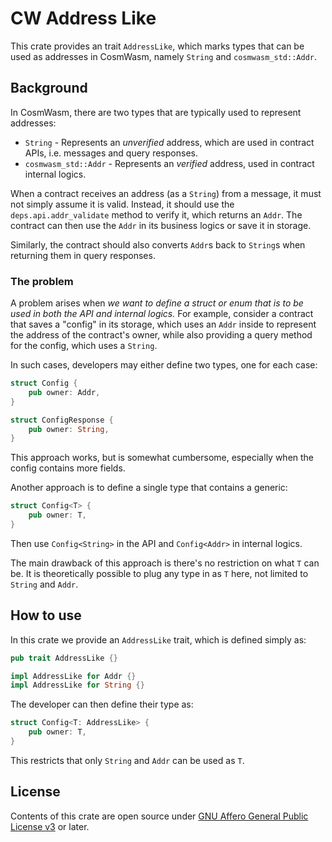 # CW Address Like

This crate provides an trait `AddressLike`, which marks types that can be used as addresses in CosmWasm, namely `String` and `cosmwasm_std::Addr`.

## Background

In CosmWasm, there are two types that are typically used to represent addresses:

- `String` - Represents an _unverified_ address, which are used in contract APIs, i.e. messages and query responses.
- `cosmwasm_std::Addr` - Represents an _verified_ address, used in contract internal logics.

When a contract receives an address (as a `String`) from a message, it must not simply assume it is valid. Instead, it should use the `deps.api.addr_validate` method to verify it, which returns an `Addr`. The contract can then use the `Addr` in its business logics or save it in storage.

Similarly, the contract should also converts `Addr`s back to `String`s when returning them in query responses.

### The problem

A problem arises when _we want to define a struct or enum that is to be used in both the API and internal logics._ For example, consider a contract that saves a "config" in its storage, which uses an `Addr` inside to represent the address of the contract's owner, while also providing a query method for the config, which uses a `String`.

In such cases, developers may either define two types, one for each case:

```rust
struct Config {
    pub owner: Addr,
}

struct ConfigResponse {
    pub owner: String,
}
```

This approach works, but is somewhat cumbersome, especially when the config contains more fields.

Another approach is to define a single type that contains a generic:

```rust
struct Config<T> {
    pub owner: T,
}
```

Then use `Config<String>` in the API and `Config<Addr>` in internal logics.

The main drawback of this approach is there's no restriction on what `T` can be. It is theoretically possible to plug any type in as `T` here, not limited to `String` and `Addr`.

## How to use

In this crate we provide an `AddressLike` trait, which is defined simply as:

```rust
pub trait AddressLike {}

impl AddressLike for Addr {}
impl AddressLike for String {}
```

The developer can then define their type as:

```rust
struct Config<T: AddressLike> {
    pub owner: T,
}
```

This restricts that only `String` and `Addr` can be used as `T`.

## License

Contents of this crate are open source under [GNU Affero General Public License v3](../../LICENSE) or later.

